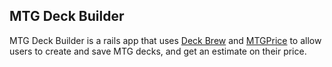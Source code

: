 ## MTG Deck Builder

MTG Deck Builder is a rails app that uses [Deck Brew](https://deckbrew.com/api/)
and [MTGPrice](http://www.mtgprice.com/mtgPriceAPI.jsp) to allow users to create
and save MTG decks, and get an estimate on their price.
